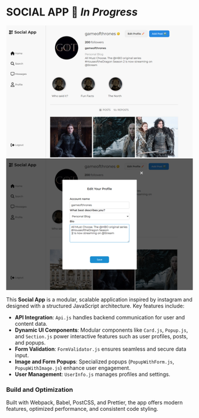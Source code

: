 
# **SOCIAL APP** 🚧 *In Progress*


![Project screenshot](src/images/Socialappimg.png)
![Project screenshot](src/images/socialapp3.png)

This **Social App** is a modular, scalable application inspired by instagram and designed with a structured JavaScript architecture. Key features include:

- **API Integration**: `Api.js` handles backend communication for user and content data.
- **Dynamic UI Components**: Modular components like `Card.js`, `Popup.js`, and `Section.js` power interactive features such as user profiles, posts, and popups.
- **Form Validation**: `FormValidator.js` ensures seamless and secure data input.
- **Image and Form Popups**: Specialized popups (`PopupWithForm.js`, `PopupWithImage.js`) enhance user engagement.
- **User Management**: `UserInfo.js` manages profiles and settings.

### Build and Optimization
Built with Webpack, Babel, PostCSS, and Prettier, the app offers modern features, optimized performance, and consistent code styling.

